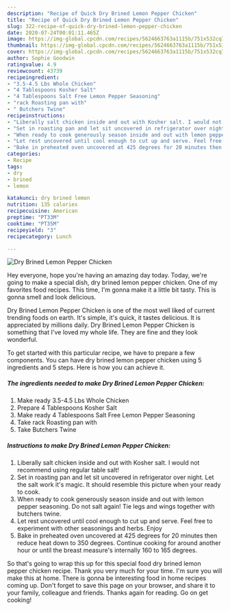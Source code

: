 ```yaml
---
description: "Recipe of Quick Dry Brined Lemon Pepper Chicken"
title: "Recipe of Quick Dry Brined Lemon Pepper Chicken"
slug: 322-recipe-of-quick-dry-brined-lemon-pepper-chicken
date: 2020-07-24T00:01:11.465Z
image: https://img-global.cpcdn.com/recipes/5624663763a1115b/751x532cq70/dry-brined-lemon-pepper-chicken-recipe-main-photo.jpg
thumbnail: https://img-global.cpcdn.com/recipes/5624663763a1115b/751x532cq70/dry-brined-lemon-pepper-chicken-recipe-main-photo.jpg
cover: https://img-global.cpcdn.com/recipes/5624663763a1115b/751x532cq70/dry-brined-lemon-pepper-chicken-recipe-main-photo.jpg
author: Sophie Goodwin
ratingvalue: 4.9
reviewcount: 43739
recipeingredient:
- "3.5-4.5 Lbs Whole Chicken"
- "4 Tablespoons Kosher Salt"
- "4 Tablespoons Salt Free Lemon Pepper Seasoning"
- "rack Roasting pan with"
- " Butchers Twine"
recipeinstructions:
- "Liberally salt chicken inside and out with Kosher salt. I would not recommend using regular table salt!"
- "Set in roasting pan and let sit uncovered in refrigerator over night. Let the salt work it&#39;s magic. It should resemble this picture when your ready to cook."
- "When ready to cook generously season inside and out with lemon pepper seasoning. Do not salt again! Tie legs and wings together with butchers twine."
- "Let rest uncovered until cool enough to cut up and serve. Feel free to experiment with other seasonings and herbs. Enjoy"
- "Bake in preheated oven uncovered at 425 degrees for 20 minutes then reduce heat down to 350 degrees. Continue cooking for around another hour or until the breast measure&#39;s internally 160 to 165 degrees."
categories:
- Recipe
tags:
- dry
- brined
- lemon

katakunci: dry brined lemon 
nutrition: 135 calories
recipecuisine: American
preptime: "PT33M"
cooktime: "PT35M"
recipeyield: "3"
recipecategory: Lunch

---
```



![Dry Brined Lemon Pepper Chicken](https://img-global.cpcdn.com/recipes/5624663763a1115b/751x532cq70/dry-brined-lemon-pepper-chicken-recipe-main-photo.jpg)

Hey everyone, hope you're having an amazing day today. Today, we're going to make a special dish, dry brined lemon pepper chicken. One of my favorites food recipes. This time, I'm gonna make it a little bit tasty. This is gonna smell and look delicious.

Dry Brined Lemon Pepper Chicken is one of the most well liked of current trending foods on earth. It's simple, it's quick, it tastes delicious. It is appreciated by millions daily. Dry Brined Lemon Pepper Chicken is something that I've loved my whole life. They are fine and they look wonderful.




To get started with this particular recipe, we have to prepare a few components. You can have dry brined lemon pepper chicken using 5 ingredients and 5 steps. Here is how you can achieve it.

<!--inarticleads1-->

##### The ingredients needed to make Dry Brined Lemon Pepper Chicken:

1. Make ready 3.5-4.5 Lbs Whole Chicken
1. Prepare 4 Tablespoons Kosher Salt
1. Make ready 4 Tablespoons Salt Free Lemon Pepper Seasoning
1. Take rack Roasting pan with
1. Take  Butchers Twine




<!--inarticleads2-->

##### Instructions to make Dry Brined Lemon Pepper Chicken:

1. Liberally salt chicken inside and out with Kosher salt. I would not recommend using regular table salt!
1. Set in roasting pan and let sit uncovered in refrigerator over night. Let the salt work it&#39;s magic. It should resemble this picture when your ready to cook.
1. When ready to cook generously season inside and out with lemon pepper seasoning. Do not salt again! Tie legs and wings together with butchers twine.
1. Let rest uncovered until cool enough to cut up and serve. Feel free to experiment with other seasonings and herbs. Enjoy
1. Bake in preheated oven uncovered at 425 degrees for 20 minutes then reduce heat down to 350 degrees. Continue cooking for around another hour or until the breast measure&#39;s internally 160 to 165 degrees.




So that's going to wrap this up for this special food dry brined lemon pepper chicken recipe. Thank you very much for your time. I'm sure you will make this at home. There is gonna be interesting food in home recipes coming up. Don't forget to save this page on your browser, and share it to your family, colleague and friends. Thanks again for reading. Go on get cooking!

